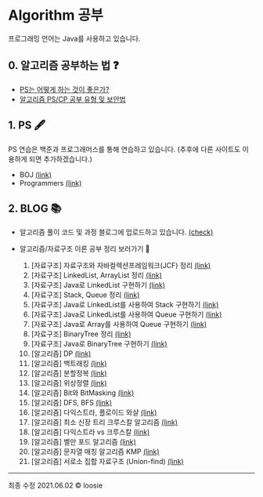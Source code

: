 # Algorithm 공부 

프로그래밍 언어는 Java를 사용하고 있습니다.


## 0. 알고리즘 공부하는 법 ❓
- [PS는 어떻게 하는 것이 좋은가?](https://subinium.github.io/how-to-study-problem-solving/)
- [알고리즘 PS/CP 공부 유형 및 보안법](https://subinium.github.io/PS-Study-Types-and-Complements/)


## 1. PS 🖋
PS 연습은 백준과 프로그래머스를 통해 연습하고 있습니다. (추후에 다른 사이트도 이용하게 되면 추가하겠습니다.)
- BOJ [(link)](https://www.acmicpc.net/)
- Programmers [(link)](https://programmers.co.kr/)


## 2. BLOG 📚

- 알고리즘 풀이 코드 및 과정 블로그에 업로드하고 있습니다. [(check)](https://loosie.tistory.com/category/Java/%EC%95%8C%EA%B3%A0%EB%A6%AC%EC%A6%98%20%ED%92%80%EC%9D%B4)

- 알고리즘/자료구조 이론 공부 정리 보러가기 🤩
  1. [자료구조] 자료구조와 자바컬렉션프레임워크(JCF) 정리 [(link)](https://loosie.tistory.com/154)
  1. [자료구조] LinkedList, ArrayList 정리 [(link)](https://loosie.tistory.com/153?category=972195)
  1. [자료구조] Java로 LinkedList 구현하기 [(link)](https://loosie.tistory.com/122)
  1. [자료구조] Stack, Queue 정리 [(link)](https://loosie.tistory.com/155?category=972195)
  1. [자료구조] Java로 LinkedList를 사용하여 Stack 구현하기 [(link)](https://loosie.tistory.com/124?category=964815)
  1. [자료구조] Java로 LinkedList를 사용하여 Queue 구현하기 [(link)](https://loosie.tistory.com/156?category=964815)
  1. [자료구조] Java로 Array를 사용하여 Queue 구현하기 [(link)](https://loosie.tistory.com/125?category=964815)
  1. [자료구조] BinaryTree 정리 [(link)](https://loosie.tistory.com/157?category=972195)
  1. [자료구조] Java로 BinaryTree 구현하기 [(link)](https://loosie.tistory.com/127?category=964815)
  1. [알고리즘] DP [(link)](https://loosie.tistory.com/150?category=972195)
  1. [알고리즘] 백트래킹 [(link)](https://loosie.tistory.com/196?category=972195)
  1. [알고리즘] 분할정복 [(link)](https://loosie.tistory.com/237?category=972195)
  1. [알고리즘] 위상정렬 [(link)](https://loosie.tistory.com/161?category=972195)
  1. [알고리즘] Bit와 BitMasking [(link)](https://loosie.tistory.com/238?category=972195)
  1. [알고리즘] DFS, BFS [(link)](https://loosie.tistory.com/151?category=972195)
  1. [알고리즘] 다익스트라, 플로이드 와샬 [(link)](https://loosie.tistory.com/146?category=972195)
  1. [알고리즘] 최소 신장 트리 크루스칼 알고리즘 [(link)](https://loosie.tistory.com/159?category=972195)
  1. [알고리즘] 다익스트라 vs 크루스칼 [(link)](https://loosie.tistory.com/167?category=972195)
  1. [알고리즘] 벨만 포드 알고리즘 [(link)](https://loosie.tistory.com/category/Java/%EC%95%8C%EA%B3%A0%EB%A6%AC%EC%A6%98%20%E2%88%99%20%EC%9E%90%EB%A3%8C%EA%B5%AC%EC%A1%B0)
  1. [알고리즘] 문자열 매칭 알고리즘 KMP [(link)](https://loosie.tistory.com/192?category=972195)
  1. [알고리즘] 서로소 집합 자료구조 (Union-find) [(link)](https://loosie.tistory.com/158?category=972195)


---
최종 수정 2021.06.02 © loosie
